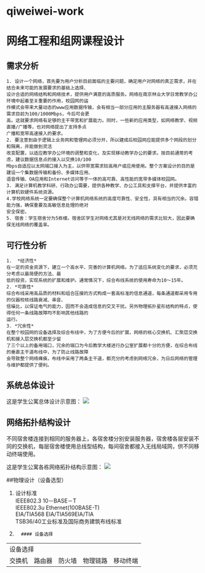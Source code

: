 # qiweiwei-work
# 网络工程和组网课程设计
##  需求分析
    1. 设计一个网络，首先要为用户分析目前面临的主要问题，确定用户对网络的真正需求，并在结合未来可能的发展要求的基础上选择、
    设计合适的网络结构和网络技术，提供用户满意的高质服务。网络在南京林业大学日常教学办公环境中起着至关重要的作用，校园网的运
    作模式会带来大量动态的www应用数据传输，会有相当一部分应用的主服务器有高速接入网络的需求目前为100/1000Mbps，今后可会更
    高。这就要求网络有足够的主干带宽和扩展能力。同时，一些新的应用类型，如网络教学、视频直播/广播等，也对网络提出了支持多点
    广播和宽带高速接入的要求。
    2. 要注意到由于逻辑上业务网和管理网必须分开，所以建成后校园网应能提供多个网段的划分和隔离，并能做到灵活
    改变配置，以适应教学办公环境的调整和变化，及实现移动教学办公的要求。按目前通常的考虑，建议数据信息点的接入以交换10/100
    Mbps自适应以太网端口接入为主，以供带宽需求较高用户或应用使用。整个方案设计的目的是建设一个集数据传输和备份、多媒体应用、
    语音传输、OA应用和Internet访问等于一体的高可靠、高性能的宽带多媒体校园网。
    3. 满足计算机教学科研、行政办公需要，提供各种教学、办公工具和支撑平台，并提供丰富的计算机软硬件系统资源。
    4.学校网络系统一定要确保整个计算机网络系统的高度可靠性、安全性，具有相当的冗余。容错能力强，确保重要及高敏信息处理的绝对
    安全保密。
    5. 宿舍：学生宿舍分为5栋楼。宿舍区学生对网络尤其是对无线网络的需求比较大，因此要确保无线网络的覆盖率。
##  可行性分析
    1.  *经济性*
    在一定的资金资源下，建立一个高水平、完善的计算机网络。为了适应系统变化的要求，必须充分考虑以最简便的方法、最
    低的投资，实现系统的扩展和维护。通常情况下，综合布线系统的使用寿命为10～15年。
    2. *可靠性*
    综合布线采用高品质的材料和组合压接的方式构成一套高标准的信息通道，每条通道都采用专用的仪器校核线路衰减、串音、
    信噪比，以保证电气的能力，因而不会造成信息的交叉干扰。另外物理拓扑星形结构的特点，使得任何一条线路故障均不影响其他线路的
    运行。
    3. *冗余性*
    在整个校园网的设备选择及综合布线中，为了方便今后的扩展，网络的核心交换机、汇聚层交换机和接入层交换机都至少留
    了三个以上的备用端口，冗余的端口为今后教学大楼进行办公室扩展都十分的方便，在综合布线的垂直主干道布线中，为了防止线路故障
    会导致整个网络瘫痪，布线中采用了两条主干道，都充分的考虑到网络冗余，为日后网络的管理与维护都提供了便利。
## 系统总体设计

这是学生公寓总体设计示意图：
![](http://m.qpic.cn/psc?/V113YiXu2vGqqA/ZOCeIbt3t.P7YdMG6dQVpCW5EBYXrl0KEaoLQqO8QbH0fvDzDfob5a0pUTuDNqNqiqP0KwkF0kOz.u2KsngT6w!!/m&bo=kQY4BAAAAAADB4k!&rf=photolist)



## 网络拓扑结构设计
   不同宿舍楼连接到相同的服务器上，各宿舍楼分别安装服务器，宿舍楼各层安装不同的交换机，每层宿舍楼使用总线型结构，每间宿舍都接入无线局域网，供不同移动终端使用。
   
   这是学生公寓各栋网络拓扑结构示意图：
   ![](http://m.qpic.cn/psc?/V113YiXu2vGqqA/ZOCeIbt3t.P7YdMG6dQVpJ2FbYn0vE9aj4WH2ch7qRQLpKUHrqx1w.6dWqLYwVoJbLsL4muZhqq5pN.CS7rdYw!!/m&bo=qAa2AwAAAAADBzk!&rf=photolist)
   
   
##物理设计（设备选型）
1. 设计标准   
    IEEE802.3 10－BASE－T  
    IEEE802.3u Ethernet(100BASE-T)   
    EIA/TIA568 EIA/TIA569EIA/TIA     
    TSB36/40工业标准及国际商务建筑布线标准   
2.    
         #### 设备选择
<table>
    <tr>    
        <td colspan="5">  设备选择  </td>      
    </tr>
    <tr>   
        <td>交换机</td>  
        <td> 路由器</td>   
        <td> 防火墙</td>
        <td> 物理链路</td>   
        <td> 移动终端</td>   
    </tr>  
</table>
    

   

   
   
   


    
    
    
    
    
    
    
    
    
    
    
    

